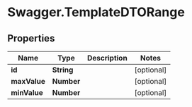 # Swagger.TemplateDTORange

## Properties
Name | Type | Description | Notes
------------ | ------------- | ------------- | -------------
**id** | **String** |  | [optional] 
**maxValue** | **Number** |  | [optional] 
**minValue** | **Number** |  | [optional] 


